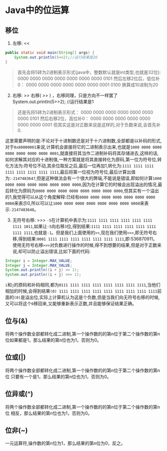 # Java中的位运算

## 移位
1. 左移: <<
```java
public static void main(String[] args) {
    System.out.println(5<<2);//运行结果是20
}
```
> 首先会将5转为2进制表示形式(java中，整数默认就是int类型,也就是32位):
> 0000 0000 0000 0000 0000 0000 0000 0101           然后左移2位后，低位补0：
> 0000 0000 0000 0000 0000 0000 0001 0100           换算成10进制为20

2. 右移: >>
右移( >> ) ，右移同理，只是方向不一样罢了
System.out.println(5>>2);                 //运行结果是1
> 还是先将5转为2进制表示形式：
> 0000 0000 0000 0000 0000 0000 0000 0101 然后右移2位，高位补0：
> 0000 0000 0000 0000 0000 0000 0000 0001
但其实这是对正数来说是这样的,对于负数来说,会首先补0.

这里需要声明的是:不论对于十进制数还是对于十六进制数,全部都是以补码的形式,对于`0x80000001`来说,计算机会直接将它的二进制表示出来,也就是`1000 0000 0000 0000 0000 0000 0000 0001`,就直接将其当作二进制补码将其存储进去,这样的话,如何求解其对应的十进制值,一种方案就是将其直接转化为原码,第一位为符号位,转化方法为:符号位不动,其余位取反之后,最后一位再加1,转化为:`1111 1111 1111 1111 1111 1111 1111 1111`,最后将第一位视为符号位,最后计算出值为:`-2147483647`,但是这种做法会有一个很大的弊端,不能说是错误,即如何计算`1000 0000 0000 0000 0000 0000 0000 0000`,因为在计算它的时候会出现溢出的情况,最后转化为原码为`0000 0000 0000 0000 0000 0000 0000 0000`,但其实有一个溢出的1,我觉得可以从这个角度解释:已经有`0000 0000 0000 0000 0000 0000 0000 0000`来表示0,所以可以让`1000 0000 0000 0000 0000 0000 0000 0000`来表示`-2147483648`。

3. 无符号右移: >>>
`-5`在计算机中表示为:`1111 1111 1111 1111 1111 1111 1111 1011`,如果让`-5`向右移`3`位,得到结果:`1111 1111 1111 1111 1111 1111 1111 1111`,也就是`-1`。但是我们上面使用的`>>`,现在我们使用`>>>`,即无符号右移,得到结果:`0001 1111 1111 1111 1111 1111 1111 1111`,即:536870911。
使用无符号右移`>>>`对负数进行操作的时候,得不到想要的结果,但是对于正数来说,却可以防止溢出错误,比如下面的代码:
```java
Integer i = Integer.MAX_VALUE;
Integer j = Integer.MAX_VALUE;
System.out.println((i + j) >> 1);
System.out.println((i + j) >>> 1);
```
`i`和`j`的原码和补码相同,都为`0111 1111 1111 1111 1111 1111 1111 1111`,当他们相加的时候,会得到结果`(0) 1111 1111 1111 1111 1111 1111 1111 1111 1111`前面的`(0)`是溢出位,实际上计算机认为这是个负数,但是当我们向无符号右移的时候,又可以将这个`0`移回来,又能够重新表示正数,并且能够保证结果正确。


## 位与(&)
将两个操作数全部都转化成二进制,第一个操作数的的第n位于第二个操作数的第n位如果都是1，那么结果的第n位也为1，否则为0。

## 位或(|)
将两个操作数全部都转化成二进制,第一个操作数的的第n位于第二个操作数的第n位 只要有一个是1，那么结果的第n位也为1，否则为0。

## 位异或(^)
将两个操作数全部都转化成二进制,第一个操作数的的第n位于第二个操作数的第n位 相反，那么结果的第n位也为1，否则为0。

## 位非(~)
一元运算符,操作数的第n位为1，那么结果的第n位为0，反之。